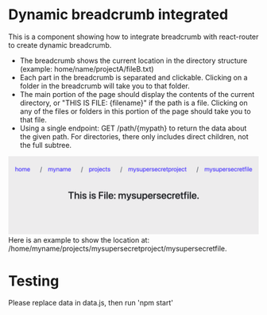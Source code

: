 # Dynamic breadcrumb integrated

This is a component showing how to integrate breadcrumb with react-router to create dynamic breadcrumb.

- The breadcrumb shows the current location in the directory structure (example: home/name/projectA/fileB.txt)
- Each part in the breadcrumb is separated and clickable. Clicking on a folder in the breadcrumb will take you to that folder.
- The main portion of the page should display the contents of the current directory, or "THIS IS FILE: {filename}" if the path is a file. Clicking on any of the files or folders in this portion of the page should take you to that file.
- Using a single endpoint: GET /path/{mypath} to return the data about the given path. For directories, there only includes direct children, not the full subtree.

![img](https://github.com/wallacezzzzz007/breadcrumbs_component/blob/master/images/breadcrumbs.png)
Here is an example to show the location at: /home/myname/projects/mysupersecretproject/mysupersecretfile.

# Testing

Please replace data in data.js, then run 'npm start'
